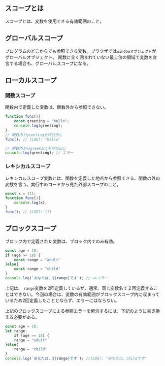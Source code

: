 ## スコープとは
スコープとは、変数を使用できる有効範囲のこと。

## グローバルスコープ
プログラムのどこからでも参照できる変数。ブラウザでは`windowオブジェクト`がグローバルオブジェクト。
関数に全く囲まれていない最上位の領域で変数を宣言する場合も、グローバルスコープになる。


## ローカルスコープ
### 関数スコープ
関数内で定義した変数は、関数外から参照できない。
```js
function func(){
	const greeting = "hello";
	console.log(greeting);
}
// 関数内でgreetingを呼び出し
func(); // [LOG]: "hello"

// 関数外からgreetingを呼び出し
console.log(greeting); // エラー
```

### レキシカルスコープ
レキシカルスコープ変数とは、関数を定義した地点から参照できる、関数の外の変数を言う。実行中のコードから見た外部スコープのこと。

```js
const x = 111;
function func(){
    console.log(x);
}
func(); // [LOG]: 111
```

## ブロックスコープ
ブロック内で定義された変数は、ブロック内でのみ有効。
```js
const age = 10;
if (age >= 18) {
	const range = "adult"
}else{
	const range = "child"
}
console.log(`あなたは、${range}です`); // =>エラー
```
上記は、 `range`変数を2回定義しているが、通常、同じ変数名で２回定義することはできない。今回の場合は、変数の有効範囲がブロックスコープ内に収まっているため2回定義したこととならず、エラーにはならない。

上記のブロックスコープによる参照エラーを解消するには、下記のように書き換える必要がある。
```js
const age = 10;
let range;
	if (age >= 18) {
	range = "adult"
}else{
	range = "child"
}
console.log(`あなたは、${range}です`); //[LOG]: "あなたは、childです"
```